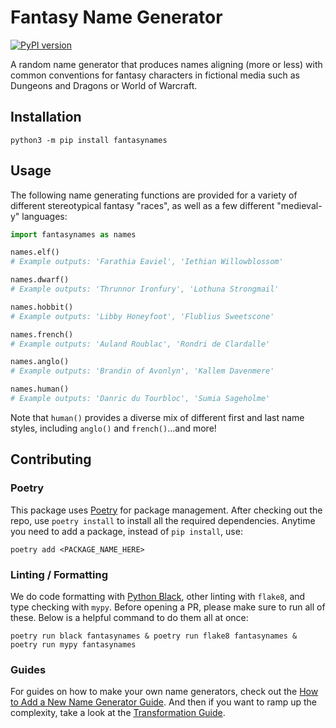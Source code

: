# Fantasy Name Generator

[![PyPI version](https://badge.fury.io/py/fantasynames.svg)](https://badge.fury.io/py/fantasynames)

A random name generator that produces names aligning (more or less) with common conventions for fantasy characters in fictional media such as Dungeons and Dragons or World of Warcraft.

## Installation

`python3 -m pip install fantasynames`

## Usage

The following name generating functions are provided for a variety of different stereotypical fantasy "races", as well as a few different "medieval-y" languages:

```python
import fantasynames as names

names.elf()
# Example outputs: 'Farathia Eaviel', 'Iethian Willowblossom'

names.dwarf()
# Example outputs: 'Thrunnor Ironfury', 'Lothuna Strongmail'

names.hobbit()
# Example outputs: 'Libby Honeyfoot', 'Flublius Sweetscone'

names.french()
# Example outputs: 'Auland Roublac', 'Rondri de Clardalle'

names.anglo()
# Example outputs: 'Brandin of Avonlyn', 'Kallem Davenmere'

names.human()
# Example outputs: 'Danric du Tourbloc', 'Sumia Sageholme'
```

Note that `human()` provides a diverse mix of different first and last name styles, including `anglo()` and `french()`...and more!

## Contributing

### Poetry

This package uses [Poetry](https://python-poetry.org/) for package management. After checking out the repo, use `poetry install` to install all the required dependencies. Anytime you need to add a package, instead of `pip install`, use:

```
poetry add <PACKAGE_NAME_HERE>
```

### Linting / Formatting

We do code formatting with [Python Black](https://github.com/psf/black), other linting with `flake8`, and type checking with `mypy`. Before opening a PR, please make sure to run all of these. Below is a helpful command to do them all at once:

```
poetry run black fantasynames & poetry run flake8 fantasynames & poetry run mypy fantasynames
```

### Guides

For guides on how to make your own name generators, check out the [How to Add a New Name Generator Guide](docs/new-generator-guide.md). And then if you want to ramp up the complexity, take a look at the [Transformation Guide](docs/transformation-guide.md).
